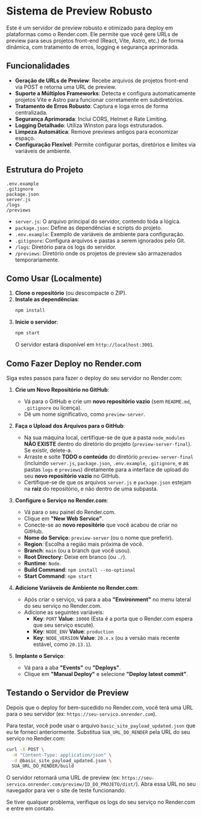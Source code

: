 # Sistema de Preview Robusto

Este é um servidor de preview robusto e otimizado para deploy em plataformas como o Render.com. Ele permite que você gere URLs de preview para seus projetos front-end (React, Vite, Astro, etc.) de forma dinâmica, com tratamento de erros, logging e segurança aprimorada.

## Funcionalidades

- **Geração de URLs de Preview**: Recebe arquivos de projetos front-end via POST e retorna uma URL de preview.
- **Suporte a Múltiplos Frameworks**: Detecta e configura automaticamente projetos Vite e Astro para funcionar corretamente em subdiretórios.
- **Tratamento de Erros Robusto**: Captura e loga erros de forma centralizada.
- **Segurança Aprimorada**: Inclui CORS, Helmet e Rate Limiting.
- **Logging Detalhado**: Utiliza Winston para logs estruturados.
- **Limpeza Automática**: Remove previews antigos para economizar espaço.
- **Configuração Flexível**: Permite configurar portas, diretórios e limites via variáveis de ambiente.

## Estrutura do Projeto

```
.env.example
.gitignore
package.json
server.js
/logs
/previews
```

- `server.js`: O arquivo principal do servidor, contendo toda a lógica.
- `package.json`: Define as dependências e scripts do projeto.
- `.env.example`: Exemplo de variáveis de ambiente para configuração.
- `.gitignore`: Configura arquivos e pastas a serem ignorados pelo Git.
- `/logs`: Diretório para os logs do servidor.
- `/previews`: Diretório onde os projetos de preview são armazenados temporariamente.

## Como Usar (Localmente)

1.  **Clone o repositório** (ou descompacte o ZIP).
2.  **Instale as dependências**:
    ```bash
    npm install
    ```
3.  **Inicie o servidor**:
    ```bash
    npm start
    ```
    O servidor estará disponível em `http://localhost:3001`.

## Como Fazer Deploy no Render.com

Siga estes passos para fazer o deploy do seu servidor no Render.com:

1.  **Crie um Novo Repositório no GitHub**:
    *   Vá para o GitHub e crie um **novo repositório vazio** (sem `README.md`, `.gitignore` ou licença).
    *   Dê um nome significativo, como `preview-server`.

2.  **Faça o Upload dos Arquivos para o GitHub**:
    *   Na sua máquina local, certifique-se de que a pasta `node_modules` **NÃO EXISTE** dentro do diretório do projeto (`preview-server-final`). Se existir, delete-a.
    *   Arraste e solte **TODO o conteúdo** do diretório `preview-server-final` (incluindo `server.js`, `package.json`, `.env.example`, `.gitignore`, e as pastas `logs` e `previews`) diretamente para a interface de upload do seu **novo repositório vazio** no GitHub.
    *   Certifique-se de que os arquivos `server.js` e `package.json` estejam na **raiz** do repositório, e não dentro de uma subpasta.

3.  **Configure o Serviço no Render.com**:
    *   Vá para o seu painel do Render.com.
    *   Clique em **"New Web Service"**.
    *   Conecte-se ao **novo repositório** que você acabou de criar no GitHub.
    *   **Nome do Serviço**: `preview-server` (ou o nome que preferir).
    *   **Region**: Escolha a região mais próxima de você.
    *   **Branch**: `main` (ou a branch que você usou).
    *   **Root Directory**: Deixe em branco (ou `./`).
    *   **Runtime**: `Node`.
    *   **Build Command**: `npm install --no-optional`
    *   **Start Command**: `npm start`

4.  **Adicione Variáveis de Ambiente no Render.com**:
    *   Após criar o serviço, vá para a aba **"Environment"** no menu lateral do seu serviço no Render.com.
    *   Adicione as seguintes variáveis:
        *   **Key**: `PORT`  **Value**: `10000` (Esta é a porta que o Render.com espera que seu serviço escute).
        *   **Key**: `NODE_ENV`  **Value**: `production`
        *   **Key**: `NODE_VERSION`  **Value**: `20.x.x` (ou a versão mais recente estável, como `20.13.1`).

5.  **Implante o Serviço**:
    *   Vá para a aba **"Events"** ou **"Deploys"**.
    *   Clique em **"Manual Deploy"** e selecione **"Deploy latest commit"**.

## Testando o Servidor de Preview

Depois que o deploy for bem-sucedido no Render.com, você terá uma URL para o seu servidor (ex: `https://seu-servico.onrender.com`).

Para testar, você pode usar o arquivo `basic_site_payload_updated.json` que eu te forneci anteriormente. Substitua `SUA_URL_DO_RENDER` pela URL do seu serviço no Render.com:

```bash
curl -X POST \
  -H "Content-Type: application/json" \
  -d @basic_site_payload_updated.json \
  SUA_URL_DO_RENDER/build
```

O servidor retornará uma URL de preview (ex: `https://seu-servico.onrender.com/preview/ID_DO_PROJETO/dist/`). Abra essa URL no seu navegador para ver o site de teste funcionando.

Se tiver qualquer problema, verifique os logs do seu serviço no Render.com e entre em contato.

